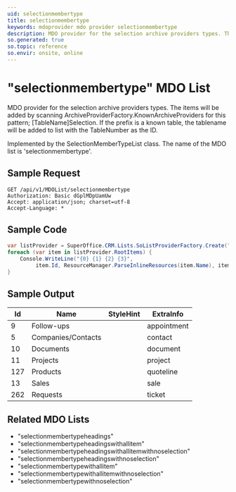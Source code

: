 ```yaml
---
uid: selectionmembertype
title: selectionmembertype
keywords: mdoprovider mdo provider selectionmembertype
description: MDO provider for the selection archive providers types. The items will be added by scanning ArchiveProviderFactory.KnownArchiveProviders for this pattern; [TableName]Selection. If the prefix is a known table, the tablename will be added to list with the TableNumber as the ID.
so.generated: true
so.topic: reference
so.envir: onsite, online
---
```


# "selectionmembertype" MDO List
MDO provider for the selection archive providers types.
The items will be added by scanning ArchiveProviderFactory.KnownArchiveProviders for this pattern;
[TableName]Selection. If the prefix is a known table, the tablename will be added to list with the
TableNumber as the ID.



Implemented by the <see cref="T:SuperOffice.CRM.Lists.SelectionMemberTypeList">SelectionMemberTypeList</see> class.
The name of the MDO list is 'selectionmembertype'.




## Sample Request

```http!
GET /api/v1/MDOList/selectionmembertype
Authorization: Basic dGplMDpUamUw
Accept: application/json; charset=utf-8
Accept-Language: *

```

## Sample Code
```cs
var listProvider = SuperOffice.CRM.Lists.SoListProviderFactory.Create("selectionmembertype", forceFlatList: true);
foreach (var item in listProvider.RootItems) {
    Console.WriteLine("{0} {1} {2} {3}", 
         item.Id, ResourceManager.ParseInlineResources(item.Name), item.StyleHint, item.ExtraInfo);
}
```

## Sample Output

|Id   | Name  |StyleHint|ExtraInfo |
| --- | ----- | ------- | -------- |
|9|Follow-ups||appointment|
|5|Companies/Contacts||contact|
|10|Documents||document|
|11|Projects||project|
|127|Products||quoteline|
|13|Sales||sale|
|262|Requests||ticket|


## Related MDO Lists

* "selectionmembertypeheadings"
* "selectionmembertypeheadingswithallitem"
* "selectionmembertypeheadingswithallitemwithnoselection"
* "selectionmembertypeheadingswithnoselection"
* "selectionmembertypewithallitem"
* "selectionmembertypewithallitemwithnoselection"
* "selectionmembertypewithnoselection"
